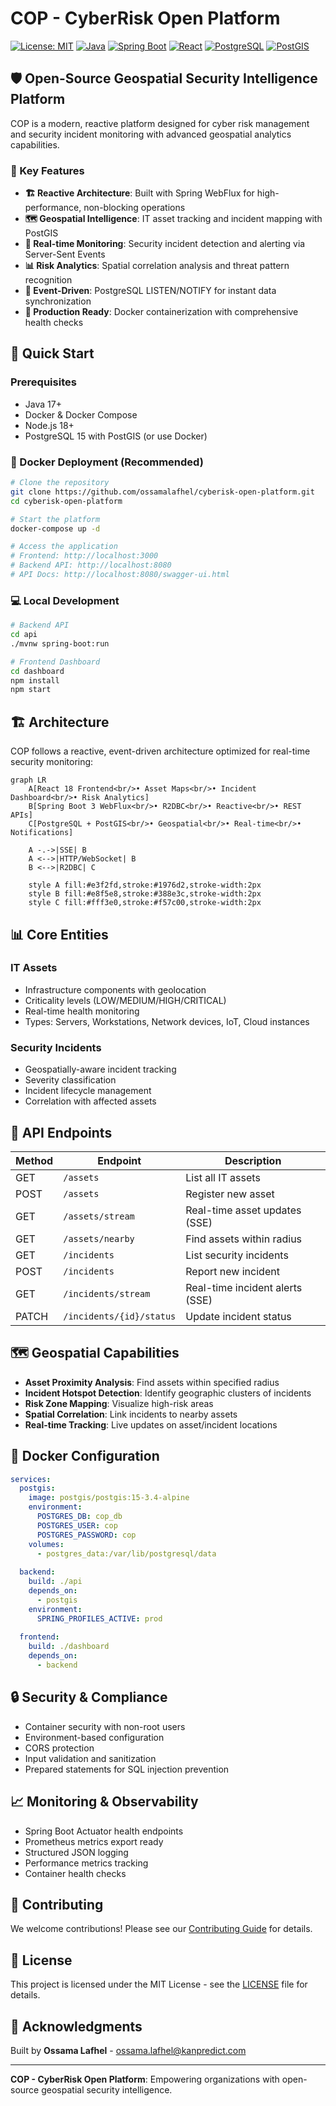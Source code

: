 # COP - CyberRisk Open Platform

[![License: MIT](https://img.shields.io/badge/License-MIT-blue.svg)](https://opensource.org/licenses/MIT)
[![Java](https://img.shields.io/badge/Java-17-orange.svg)](https://openjdk.java.net/projects/jdk/17/)
[![Spring Boot](https://img.shields.io/badge/Spring%20Boot-3.3.5-brightgreen.svg)](https://spring.io/projects/spring-boot)
[![React](https://img.shields.io/badge/React-18.3.1-blue.svg)](https://reactjs.org/)
[![PostgreSQL](https://img.shields.io/badge/PostgreSQL-15-blue.svg)](https://www.postgresql.org/)
[![PostGIS](https://img.shields.io/badge/PostGIS-3.4-green.svg)](https://postgis.net/)

## 🛡️ Open-Source Geospatial Security Intelligence Platform

COP is a modern, reactive platform designed for cyber risk management and security incident monitoring with advanced geospatial analytics capabilities.

### 🌟 Key Features

- **🏗️ Reactive Architecture**: Built with Spring WebFlux for high-performance, non-blocking operations
- **🗺️ Geospatial Intelligence**: IT asset tracking and incident mapping with PostGIS
- **🚨 Real-time Monitoring**: Security incident detection and alerting via Server-Sent Events
- **📊 Risk Analytics**: Spatial correlation analysis and threat pattern recognition
- **🔄 Event-Driven**: PostgreSQL LISTEN/NOTIFY for instant data synchronization
- **🐳 Production Ready**: Docker containerization with comprehensive health checks

## 🚀 Quick Start

### Prerequisites

- Java 17+
- Docker & Docker Compose
- Node.js 18+
- PostgreSQL 15 with PostGIS (or use Docker)

### 🐳 Docker Deployment (Recommended)

```bash
# Clone the repository
git clone https://github.com/ossamalafhel/cyberisk-open-platform.git
cd cyberisk-open-platform

# Start the platform
docker-compose up -d

# Access the application
# Frontend: http://localhost:3000
# Backend API: http://localhost:8080
# API Docs: http://localhost:8080/swagger-ui.html
```

### 💻 Local Development

```bash
# Backend API
cd api
./mvnw spring-boot:run

# Frontend Dashboard
cd dashboard
npm install
npm start
```

## 🏗️ Architecture

COP follows a reactive, event-driven architecture optimized for real-time security monitoring:

```mermaid
graph LR
    A[React 18 Frontend<br/>• Asset Maps<br/>• Incident Dashboard<br/>• Risk Analytics] 
    B[Spring Boot 3 WebFlux<br/>• R2DBC<br/>• Reactive<br/>• REST APIs]
    C[PostgreSQL + PostGIS<br/>• Geospatial<br/>• Real-time<br/>• Notifications]
    
    A -.->|SSE| B
    A <-->|HTTP/WebSocket| B
    B <-->|R2DBC| C
    
    style A fill:#e3f2fd,stroke:#1976d2,stroke-width:2px
    style B fill:#e8f5e8,stroke:#388e3c,stroke-width:2px  
    style C fill:#fff3e0,stroke:#f57c00,stroke-width:2px
```

## 📊 Core Entities

### IT Assets
- Infrastructure components with geolocation
- Criticality levels (LOW/MEDIUM/HIGH/CRITICAL)
- Real-time health monitoring
- Types: Servers, Workstations, Network devices, IoT, Cloud instances

### Security Incidents
- Geospatially-aware incident tracking
- Severity classification
- Incident lifecycle management
- Correlation with affected assets

## 🔧 API Endpoints

| Method | Endpoint | Description |
|--------|----------|-------------|
| GET | `/assets` | List all IT assets |
| POST | `/assets` | Register new asset |
| GET | `/assets/stream` | Real-time asset updates (SSE) |
| GET | `/assets/nearby` | Find assets within radius |
| GET | `/incidents` | List security incidents |
| POST | `/incidents` | Report new incident |
| GET | `/incidents/stream` | Real-time incident alerts (SSE) |
| PATCH | `/incidents/{id}/status` | Update incident status |

## 🗺️ Geospatial Capabilities

- **Asset Proximity Analysis**: Find assets within specified radius
- **Incident Hotspot Detection**: Identify geographic clusters of incidents
- **Risk Zone Mapping**: Visualize high-risk areas
- **Spatial Correlation**: Link incidents to nearby assets
- **Real-time Tracking**: Live updates on asset/incident locations

## 🐳 Docker Configuration

```yaml
services:
  postgis:
    image: postgis/postgis:15-3.4-alpine
    environment:
      POSTGRES_DB: cop_db
      POSTGRES_USER: cop
      POSTGRES_PASSWORD: cop
    volumes:
      - postgres_data:/var/lib/postgresql/data
    
  backend:
    build: ./api
    depends_on:
      - postgis
    environment:
      SPRING_PROFILES_ACTIVE: prod
    
  frontend:
    build: ./dashboard
    depends_on:
      - backend
```

## 🔒 Security & Compliance

- Container security with non-root users
- Environment-based configuration
- CORS protection
- Input validation and sanitization
- Prepared statements for SQL injection prevention

## 📈 Monitoring & Observability

- Spring Boot Actuator health endpoints
- Prometheus metrics export ready
- Structured JSON logging
- Performance metrics tracking
- Container health checks

## 🤝 Contributing

We welcome contributions! Please see our [Contributing Guide](docs/CONTRIBUTING.md) for details.

## 📝 License

This project is licensed under the MIT License - see the [LICENSE](LICENSE) file for details.

## 🙏 Acknowledgments

Built by **Ossama Lafhel** - [ossama.lafhel@kanpredict.com](mailto:ossama.lafhel@kanpredict.com)

---

**COP - CyberRisk Open Platform**: Empowering organizations with open-source geospatial security intelligence.